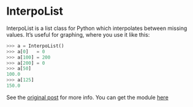 # InterpoList

InterpoList is a list class for Python which interpolates between missing
values. It’s useful for graphing, where you use it like this:

```python
>>> a = InterpoList()
>>> a[0]   = 0
>>> a[100] = 200
>>> a[200] = 0
>>> a[50]
100.0
>>> a[125]
150.0
```

See the [original post](/log/2009/12/interpolist) for more info. You can get
the module [here](https://github.com/bitplane/typepie)
